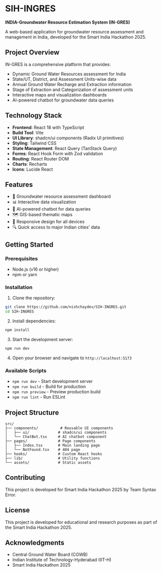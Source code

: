 # SIH-INGRES

**INDIA-Groundwater Resource Estimation System (IN-GRES)**

A web-based application for groundwater resource assessment and management in India, developed for the Smart India Hackathon 2025.

## Project Overview

IN-GRES is a comprehensive platform that provides:
- Dynamic Ground Water Resources assessment for India
- State/UT, District, and Assessment Units-wise data
- Annual Ground Water Recharge and Extraction information
- Stage of Extraction and Categorization of assessment units
- Interactive maps and visualization dashboards
- AI-powered chatbot for groundwater data queries

## Technology Stack

- **Frontend**: React 18 with TypeScript
- **Build Tool**: Vite
- **UI Library**: shadcn/ui components (Radix UI primitives)
- **Styling**: Tailwind CSS
- **State Management**: React Query (TanStack Query)
- **Forms**: React Hook Form with Zod validation
- **Routing**: React Router DOM
- **Charts**: Recharts
- **Icons**: Lucide React

## Features

- 🌊 Groundwater resource assessment dashboard
- 📊 Interactive data visualization
- 🤖 AI-powered chatbot for data queries
- 🗺️ GIS-based thematic maps
- 📱 Responsive design for all devices
- 🔍 Quick access to major Indian cities' data

## Getting Started

### Prerequisites

- Node.js (v16 or higher)
- npm or yarn

### Installation

1. Clone the repository:
```bash
git clone https://github.com/nishchaydev/SIH-INGRES.git
cd SIH-INGRES
```

2. Install dependencies:
```bash
npm install
```

3. Start the development server:
```bash
npm run dev
```

4. Open your browser and navigate to `http://localhost:5173`

### Available Scripts

- `npm run dev` - Start development server
- `npm run build` - Build for production
- `npm run preview` - Preview production build
- `npm run lint` - Run ESLint

## Project Structure

```
src/
├── components/          # Reusable UI components
│   ├── ui/             # shadcn/ui components
│   └── ChatBot.tsx     # AI chatbot component
├── pages/              # Page components
│   ├── Index.tsx       # Main landing page
│   └── NotFound.tsx    # 404 page
├── hooks/              # Custom React hooks
├── lib/                # Utility functions
└── assets/             # Static assets
```

## Contributing

This project is developed for Smart India Hackathon 2025 by Team Syntax Error.

## License

This project is developed for educational and research purposes as part of the Smart India Hackathon 2025.

## Acknowledgments

- Central Ground Water Board (CGWB)
- Indian Institute of Technology-Hyderabad (IIT-H)
- Smart India Hackathon 2025